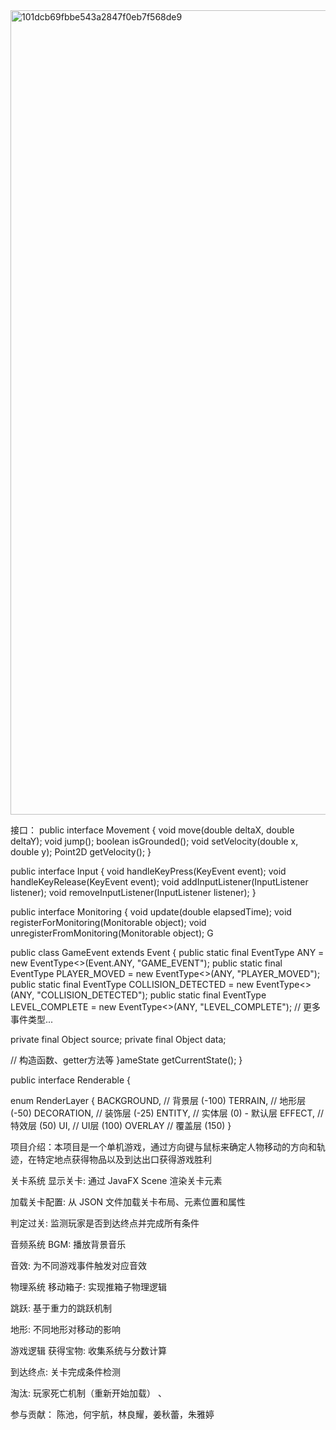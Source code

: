 <img width="894" height="1287" alt="101dcb69fbbe543a2847f0eb7f568de9" src="https://github.com/user-attachments/assets/f55ae462-323d-4945-899a-7dd585d981df" />


接口：
public interface Movement {
    void move(double deltaX, double deltaY);
    void jump();
    boolean isGrounded();
    void setVelocity(double x, double y);
    Point2D getVelocity();
}

public interface Input {
    void handleKeyPress(KeyEvent event);
    void handleKeyRelease(KeyEvent event);
    void addInputListener(InputListener listener);
    void removeInputListener(InputListener listener);
}

public interface Monitoring {
    void update(double elapsedTime);
    void registerForMonitoring(Monitorable object);
    void unregisterFromMonitoring(Monitorable object);
    G
    
public class GameEvent extends Event {
    public static final EventType<GameEvent> ANY = new EventType<>(Event.ANY, "GAME_EVENT");
    public static final EventType<GameEvent> PLAYER_MOVED = new EventType<>(ANY, "PLAYER_MOVED");
    public static final EventType<GameEvent> COLLISION_DETECTED = new EventType<>(ANY, "COLLISION_DETECTED");
    public static final EventType<GameEvent> LEVEL_COMPLETE = new EventType<>(ANY, "LEVEL_COMPLETE");
    // 更多事件类型...
    
private final Object source;
    private final Object data;
    
// 构造函数、getter方法等
}ameState getCurrentState();
}


public interface Renderable {
    

enum RenderLayer {
        BACKGROUND,      // 背景层 (-100)
        TERRAIN,         // 地形层 (-50)
        DECORATION,      // 装饰层 (-25)
        ENTITY,          // 实体层 (0) - 默认层
        EFFECT,          // 特效层 (50)
        UI,              // UI层 (100)
        OVERLAY          // 覆盖层 (150)
    }

项目介绍：本项目是一个单机游戏，通过方向键与鼠标来确定人物移动的方向和轨迹，在特定地点获得物品以及到达出口获得游戏胜利

关卡系统 
显示关卡: 通过 JavaFX Scene 渲染关卡元素

加载关卡配置: 从 JSON 文件加载关卡布局、元素位置和属性

判定过关: 监测玩家是否到达终点并完成所有条件

音频系统
BGM: 播放背景音乐

音效: 为不同游戏事件触发对应音效

物理系统
移动箱子: 实现推箱子物理逻辑

跳跃: 基于重力的跳跃机制

地形: 不同地形对移动的影响

游戏逻辑
获得宝物: 收集系统与分数计算

到达终点: 关卡完成条件检测

淘汰: 玩家死亡机制（重新开始加载）
、

参与贡献：
陈池，何宇航，林良耀，姜秋蕾，朱雅婷